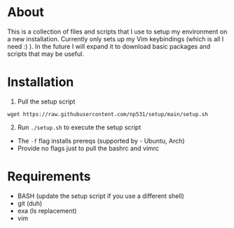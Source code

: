 # About
This is a collection of files and scripts that I use to setup my environment on a new installation. 
Currently only sets up my Vim keybindings (which is all I need :) ). In the future I will expand it to download basic packages and scripts that may be useful.

# Installation
1. Pull the setup script 

```
wget https://raw.githubusercontent.com/np531/setup/main/setup.sh
```

2. Run ``./setup.sh`` to execute the setup script
 - The `-f` flag installs prereqs (supported by - Ubuntu, Arch)
 - Provide no flags just to pull the bashrc and vimrc

# Requirements
 - BASH (update the setup script if you use a different shell)
 - git (duh)
 - exa (ls replacement)
 - vim 
